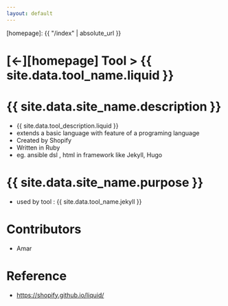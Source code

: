 ```yaml
---
layout: default
---
```



[//]: #(Reference)
[homepage]:   {{ "/index" | absolute_url }}

# [&larr;][homepage] Tool > {{ site.data.tool_name.liquid }}

# {{ site.data.site_name.description }}
- {{ site.data.tool_description.liquid }}
- extends a basic language with feature of a programing language
- Created by Shopify
- Written in Ruby
- eg. ansible dsl , html in framework like Jekyll, Hugo  

# {{ site.data.site_name.purpose }}
- used by tool : {{ site.data.tool_name.jekyll }}


# Contributors
- Amar

# Reference
- https://shopify.github.io/liquid/